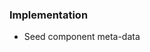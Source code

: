

### Implementation
 - Seed component meta-data
<!--stackedit_data:
eyJoaXN0b3J5IjpbODc4MzQ0NTA2XX0=
-->